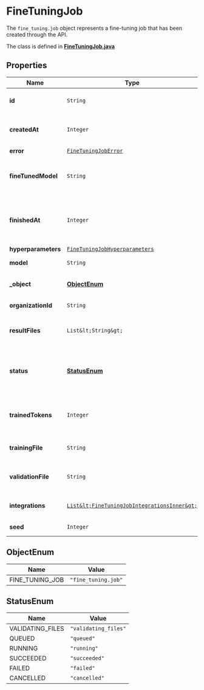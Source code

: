 

# FineTuningJob

The `fine_tuning.job` object represents a fine-tuning job that has been created through the API. 

The class is defined in **[FineTuningJob.java](../../src/main/java/org/openapitools/model/FineTuningJob.java)**

## Properties

Name | Type | Description | Notes
------------ | ------------- | ------------- | -------------
**id** | `String` | The object identifier, which can be referenced in the API endpoints. | 
**createdAt** | `Integer` | The Unix timestamp (in seconds) for when the fine-tuning job was created. | 
**error** | [`FineTuningJobError`](FineTuningJobError.md) |  | 
**fineTunedModel** | `String` | The name of the fine-tuned model that is being created. The value will be null if the fine-tuning job is still running. | 
**finishedAt** | `Integer` | The Unix timestamp (in seconds) for when the fine-tuning job was finished. The value will be null if the fine-tuning job is still running. | 
**hyperparameters** | [`FineTuningJobHyperparameters`](FineTuningJobHyperparameters.md) |  | 
**model** | `String` | The base model that is being fine-tuned. | 
**_object** | [**ObjectEnum**](#ObjectEnum) | The object type, which is always \&quot;fine_tuning.job\&quot;. | 
**organizationId** | `String` | The organization that owns the fine-tuning job. | 
**resultFiles** | `List&lt;String&gt;` | The compiled results file ID(s) for the fine-tuning job. You can retrieve the results with the [Files API](/docs/api-reference/files/retrieve-contents). | 
**status** | [**StatusEnum**](#StatusEnum) | The current status of the fine-tuning job, which can be either &#x60;validating_files&#x60;, &#x60;queued&#x60;, &#x60;running&#x60;, &#x60;succeeded&#x60;, &#x60;failed&#x60;, or &#x60;cancelled&#x60;. | 
**trainedTokens** | `Integer` | The total number of billable tokens processed by this fine-tuning job. The value will be null if the fine-tuning job is still running. | 
**trainingFile** | `String` | The file ID used for training. You can retrieve the training data with the [Files API](/docs/api-reference/files/retrieve-contents). | 
**validationFile** | `String` | The file ID used for validation. You can retrieve the validation results with the [Files API](/docs/api-reference/files/retrieve-contents). | 
**integrations** | [`List&lt;FineTuningJobIntegrationsInner&gt;`](FineTuningJobIntegrationsInner.md) | A list of integrations to enable for this fine-tuning job. |  [optional property]
**seed** | `Integer` | The seed used for the fine-tuning job. | 








## ObjectEnum

Name | Value
---- | -----
FINE_TUNING_JOB | `"fine_tuning.job"`



## StatusEnum

Name | Value
---- | -----
VALIDATING_FILES | `"validating_files"`
QUEUED | `"queued"`
RUNNING | `"running"`
SUCCEEDED | `"succeeded"`
FAILED | `"failed"`
CANCELLED | `"cancelled"`







